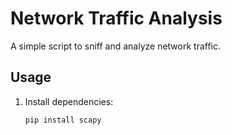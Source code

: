 # Network Traffic Analysis

A simple script to sniff and analyze network traffic.

## Usage
1. Install dependencies:
   ```bash
   pip install scapy
